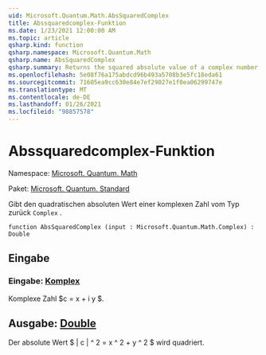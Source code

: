 ```yaml
---
uid: Microsoft.Quantum.Math.AbsSquaredComplex
title: Abssquaredcomplex-Funktion
ms.date: 1/23/2021 12:00:00 AM
ms.topic: article
qsharp.kind: function
qsharp.namespace: Microsoft.Quantum.Math
qsharp.name: AbsSquaredComplex
qsharp.summary: Returns the squared absolute value of a complex number of type `Complex`.
ms.openlocfilehash: 5e08f76a175abdcd96b493a5708b3e5fc18eda61
ms.sourcegitcommit: 71605ea9cc630e84e7ef29027e1f0ea06299747e
ms.translationtype: MT
ms.contentlocale: de-DE
ms.lasthandoff: 01/26/2021
ms.locfileid: "98857578"
---
```

# <a name="abssquaredcomplex-function"></a>Abssquaredcomplex-Funktion

Namespace: [Microsoft. Quantum. Math](xref:Microsoft.Quantum.Math)

Paket: [Microsoft. Quantum. Standard](https://nuget.org/packages/Microsoft.Quantum.Standard)


Gibt den quadratischen absoluten Wert einer komplexen Zahl vom Typ zurück `Complex` .

```qsharp
function AbsSquaredComplex (input : Microsoft.Quantum.Math.Complex) : Double
```


## <a name="input"></a>Eingabe

### <a name="input--complex"></a>Eingabe: [Komplex](xref:Microsoft.Quantum.Math.Complex)

Komplexe Zahl $c = x + i y $.



## <a name="output--double"></a>Ausgabe: [Double](xref:microsoft.quantum.lang-ref.double)

Der absolute Wert $ | c | ^ 2 = x ^ 2 + y ^ 2 $ wird quadriert.